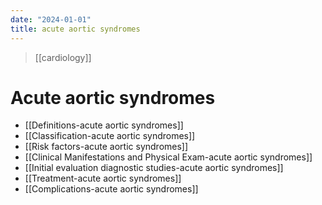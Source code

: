 ```yaml
---
date: "2024-01-01"
title: acute aortic syndromes
---
```



> [[cardiology]]

# Acute aortic syndromes

- [[Definitions-acute aortic syndromes]]
- [[Classification-acute aortic syndromes]]
- [[Risk factors-acute aortic syndromes]]
- [[Clinical Manifestations and Physical Exam-acute aortic syndromes]]
- [[Initial evaluation  diagnostic studies-acute aortic syndromes]]
- [[Treatment-acute aortic syndromes]]
- [[Complications-acute aortic syndromes]]

